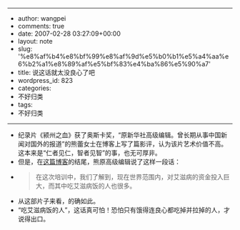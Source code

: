 - --
- author: wangpei
- comments: true
- date: 2007-02-28 03:27:09+00:00
- layout: note
- slug: '%e8%af%b4%e8%bf%99%e8%af%9d%e5%b0%b1%e5%a4%aa%e6%b2%a1%e8%89%af%e5%bf%83%e4%ba%86%e5%90%a7'
- title: 说这话就太没良心了吧
- wordpress_id: 823
- categories:
- 不好归类
- tags:
- 不好归类
- --
- 纪录片《颍州之血》获了奥斯卡奖，“原新华社高级编辑。曾长期从事中国新闻对国外的报道”的熊蕾女士在博客上写了篇影评，认为该片艺术价值不高。这本来是“仁者见仁，智者见智”的事，也无可厚非。
- 但是，在[这篇博客](http://blog.daqi.com/article/33628.html)的结尾，熊原高级编辑说了这样一段话：
- <blockquote>在这次培训中，我们了解到，现在世界范围内，对艾滋病的资金投入巨大，而其中吃艾滋病饭的人也很多。
- 从这部片子来看，的确如此。</blockquote>
- “吃艾滋病饭的人”，这话真可怕！恐怕只有饿得连良心都吃掉并拉掉的人，才说得出口。
